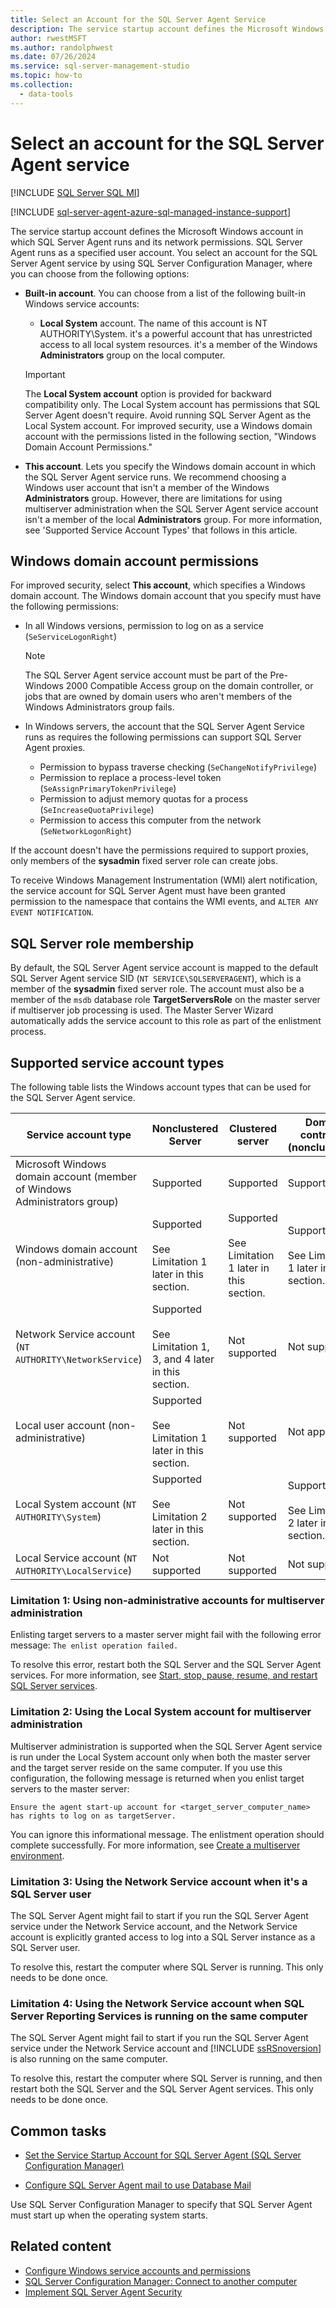```yaml
---
title: Select an Account for the SQL Server Agent Service
description: The service startup account defines the Microsoft Windows account in which SQL Server Agent runs and its network permissions.
author: rwestMSFT
ms.author: randolphwest
ms.date: 07/26/2024
ms.service: sql-server-management-studio
ms.topic: how-to
ms.collection:
  - data-tools
---
```


# Select an account for the SQL Server Agent service

[!INCLUDE [SQL Server SQL MI](../includes/applies-to-version/sql-asdbmi.md)]

[!INCLUDE [sql-server-agent-azure-sql-managed-instance-support](../includes/sql-server-agent-azure-sql-managed-instance-support.md)]

The service startup account defines the Microsoft Windows account in which SQL Server Agent runs and its network permissions. SQL Server Agent runs as a specified user account. You select an account for the SQL Server Agent service by using SQL Server Configuration Manager, where you can choose from the following options:

- **Built-in account**. You can choose from a list of the following built-in Windows service accounts:

  - **Local System** account. The name of this account is NT AUTHORITY\System. it's a powerful account that has unrestricted access to all local system resources. it's a member of the Windows **Administrators** group on the local computer.

  > [!IMPORTANT]  
  > The **Local System account** option is provided for backward compatibility only. The Local System account has permissions that SQL Server Agent doesn't require. Avoid running SQL Server Agent as the Local System account. For improved security, use a Windows domain account with the permissions listed in the following section, "Windows Domain Account Permissions."

- **This account**. Lets you specify the Windows domain account in which the SQL Server Agent service runs. We recommend choosing a Windows user account that isn't a member of the Windows **Administrators** group. However, there are limitations for using multiserver administration when the SQL Server Agent service account isn't a member of the local **Administrators** group. For more information, see 'Supported Service Account Types' that follows in this article.

## Windows domain account permissions

For improved security, select **This account**, which specifies a Windows domain account. The Windows domain account that you specify must have the following permissions:

- In all Windows versions, permission to log on as a service (`SeServiceLogonRight`)

  > [!NOTE]  
  > The SQL Server Agent service account must be part of the Pre-Windows 2000 Compatible Access group on the domain controller, or jobs that are owned by domain users who aren't members of the Windows Administrators group fails.

- In Windows servers, the account that the SQL Server Agent Service runs as requires the following permissions can support SQL Server Agent proxies.

  - Permission to bypass traverse checking (`SeChangeNotifyPrivilege`)
  - Permission to replace a process-level token (`SeAssignPrimaryTokenPrivilege`)
  - Permission to adjust memory quotas for a process (`SeIncreaseQuotaPrivilege`)
  - Permission to access this computer from the network (`SeNetworkLogonRight`)

If the account doesn't have the permissions required to support proxies, only members of the **sysadmin** fixed server role can create jobs.

To receive Windows Management Instrumentation (WMI) alert notification, the service account for SQL Server Agent must have been granted permission to the namespace that contains the WMI events, and `ALTER ANY EVENT NOTIFICATION`.

## SQL Server role membership

By default, the SQL Server Agent service account is mapped to the default SQL Server Agent service SID (`NT SERVICE\SQLSERVERAGENT`), which is a member of the **sysadmin** fixed server role. The account must also be a member of the `msdb` database role **TargetServersRole** on the master server if multiserver job processing is used. The Master Server Wizard automatically adds the service account to this role as part of the enlistment process.

## Supported service account types

The following table lists the Windows account types that can be used for the SQL Server Agent service.

| Service account type | Nonclustered Server | Clustered server | Domain controller (nonclustered) |
| --- | --- | --- | --- |
| Microsoft Windows domain account (member of Windows Administrators group) | Supported | Supported | Supported |
| Windows domain account (non-administrative) | Supported<br /><br />See Limitation 1 later in this section. | Supported<br /><br />See Limitation 1 later in this section. | Supported<br /><br />See Limitation 1 later in this section. |
| Network Service account (`NT AUTHORITY\NetworkService`) | Supported<br /><br />See Limitation 1, 3, and 4 later in this section. | Not supported | Not supported |
| Local user account (non-administrative) | Supported<br /><br />See Limitation 1 later in this section. | Not supported | Not applicable |
| Local System account (`NT AUTHORITY\System`) | Supported<br /><br />See Limitation 2 later in this section. | Not supported | Supported<br /><br />See Limitation 2 later in this section. |
| Local Service account (`NT AUTHORITY\LocalService`) | Not supported | Not supported | Not supported |

### Limitation 1: Using non-administrative accounts for multiserver administration

Enlisting target servers to a master server might fail with the following error message: `The enlist operation failed.`

To resolve this error, restart both the SQL Server and the SQL Server Agent services. For more information, see [Start, stop, pause, resume, and restart SQL Server services](/sql/database-engine/configure-windows/start-stop-pause-resume-restart-sql-server-services).

### Limitation 2: Using the Local System account for multiserver administration

Multiserver administration is supported when the SQL Server Agent service is run under the Local System account only when both the master server and the target server reside on the same computer. If you use this configuration, the following message is returned when you enlist target servers to the master server:

```output
Ensure the agent start-up account for <target_server_computer_name> has rights to log on as targetServer.
```

You can ignore this informational message. The enlistment operation should complete successfully. For more information, see [Create a multiserver environment](create-a-multiserver-environment.md).

### Limitation 3: Using the Network Service account when it's a SQL Server user

The SQL Server Agent might fail to start if you run the SQL Server Agent service under the Network Service account, and the Network Service account is explicitly granted access to log into a SQL Server instance as a SQL Server user.

To resolve this, restart the computer where SQL Server is running. This only needs to be done once.

### Limitation 4: Using the Network Service account when SQL Server Reporting Services is running on the same computer

The SQL Server Agent might fail to start if you run the SQL Server Agent service under the Network Service account and [!INCLUDE [ssRSnoversion](../includes/ssrsnoversion-md.md)] is also running on the same computer.

To resolve this, restart the computer where SQL Server is running, and then restart both the SQL Server and the SQL Server Agent services. This only needs to be done once.

## Common tasks

- [Set the Service Startup Account for SQL Server Agent (SQL Server Configuration Manager)](set-service-startup-account-sql-server-agent-sql-server-configuration-manager.md)

- [Configure SQL Server Agent mail to use Database Mail](/sql/relational-databases/database-mail/configure-sql-server-agent-mail-to-use-database-mail)

Use SQL Server Configuration Manager to specify that SQL Server Agent must start up when the operating system starts.

## Related content

- [Configure Windows service accounts and permissions](/sql/database-engine/configure-windows/configure-windows-service-accounts-and-permissions)
- [SQL Server Configuration Manager: Connect to another computer](/sql/database-engine/configure-windows/scm-services-connect-to-another-computer)
- [Implement SQL Server Agent Security](implement-sql-server-agent-security.md)
